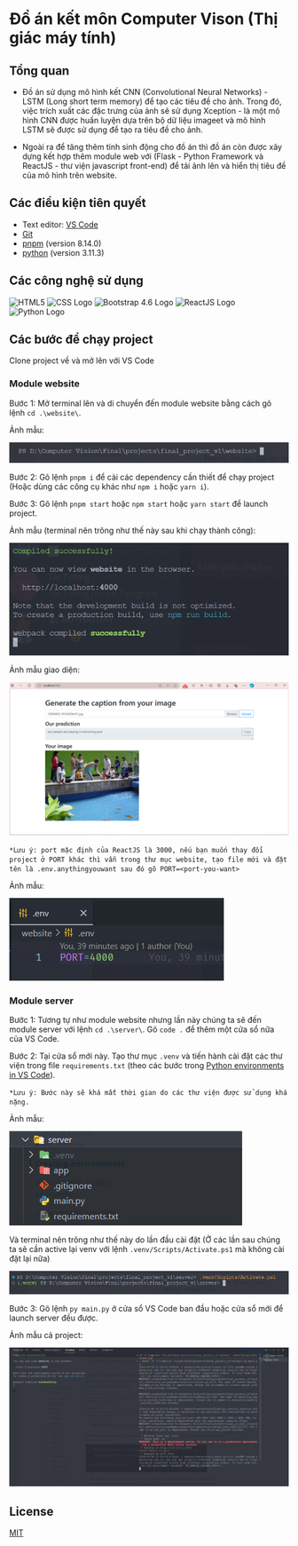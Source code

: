 # Đồ án kết môn Computer Vison (Thị giác máy tính)

## Tổng quan

- Đồ án sử dụng mô hình kết CNN (Convolutional Neural Networks) - LSTM (Long short term memory) để tạo các tiêu đề cho ảnh. Trong đó, việc trích xuất các đặc trưng của ảnh sẽ sử dụng Xception - là một mô hình CNN được huấn luyện dựa trên bộ dữ liệu imageet và mô hình LSTM sẽ được sử dụng để tạo ra tiêu đề cho ảnh.

- Ngoài ra để tăng thêm tính sinh động cho đồ án thì đồ án còn được xây dựng kết hợp thêm module web với (Flask - Python Framework và ReactJS - thư viện javascript front-end) để tải ảnh lên và hiển thị tiêu đề của mô hình trên website.

## Các điều kiện tiên quyết

- Text editor: [VS Code](https://www.google.com/url?sa=t&rct=j&q=&esrc=s&source=web&cd=&cad=rja&uact=8&ved=2ahUKEwii6J-yn7yDAxWe0KACHZeJCJoQFnoECBAQAQ&url=https%3A%2F%2Fcode.visualstudio.com%2Fdownload&usg=AOvVaw11fc5fOXYIyxQh75jYLjXg&opi=89978449)
- [Git](https://www.google.com/url?sa=t&rct=j&q=&esrc=s&source=web&cd=&cad=rja&uact=8&ved=2ahUKEwjCydKUn7yDAxVW-TgGHXH5ClAQFnoECAoQAQ&url=https%3A%2F%2Fgit-scm.com%2F&usg=AOvVaw1lFNWgbWf8FsbaoU4AOPBr&opi=89978449)
- [pnpm](https://pnpm.io/installation) (version 8.14.0)
- [python](https://www.python.org/downloads/) (version 3.11.3)

## Các công nghệ sử dụng

![HTML5](https://img.shields.io/badge/HTML5-%23E34F26.svg?&style=for-the-badge&logo=html5&logoColor=white)
![CSS Logo](https://img.shields.io/badge/css-1572b6?style=for-the-badge&logo=css3&logoColor=ffffff)
![Bootstrap 4.6 Logo](https://img.shields.io/badge/Bootstrap-%237952B3.svg?&style=for-the-badge&logo=bootstrap&logoColor=white)
![ReactJS Logo](https://img.shields.io/badge/React-%2361DAFB.svg?&style=for-the-badge&logo=react&logoColor=white)
![Python Logo](https://img.shields.io/badge/Python-%233776AB.svg?&style=for-the-badge&logo=python&logoColor=white)

## Các bước để chạy project

Clone project về và mở lên với VS Code

### Module website

Bước 1: Mở terminal lên và di chuyển đến module website bằng cách gõ lệnh `cd .\website\`.

Ảnh mẫu:

![Alt text](/resources/image.png)

Bước 2: Gõ lệnh `pnpm i` để cài các dependency cần thiết để chạy project (Hoặc dùng các công cụ khác như `npm i` hoặc `yarn i`).

Bước 3: Gõ lệnh `pnpm start` hoặc `npm start` hoặc `yarn start` để launch project.

Ảnh mẫu (terminal nên trông như thế này sau khi chạy thành công):

![Alt text](/resources/image-1.png)

Ảnh mẫu giao diện:

![Alt text](/resources/image-2.png)

`*Lưu ý: port mặc định của ReactJS là 3000, nếu bạn muốn thay đổi project ở PORT khác thì vẫn trong thư mục website, tạo file mới và đặt tên là .env.anythingyouwant sau đó gõ PORT=<port-you-want>`

Ảnh mẫu:

![Alt text](/resources/image-3.png)

### Module server

Bước 1: Tương tự như module website nhưng lần này chúng ta sẽ đến module server với lệnh `cd .\server\`. Gõ `code .` để thêm một cửa sổ nữa của VS Code.

Bước 2: Tại cửa sổ mới này. Tạo thư mục `.venv` và tiến hành cài đặt các thư viện trong file `requirements.txt` (theo các bước trong [Python environments in VS Code](https://code.visualstudio.com/docs/python/environments)).

`*Lưu ý: Bước này sẽ khá mất thời gian do các thư viện được sử dụng khá nặng.`

Ảnh mẫu:

![Alt text](/resources/image-4.png)

Và terminal nên trông như thế này do lần đầu cài đặt (Ở các lần sau chúng ta sẽ cần active lại venv với lệnh `.venv/Scripts/Activate.ps1` mà không cài đặt lại nữa)

![Alt text](/resources/image-5.png)

Bước 3: Gõ lệnh `py main.py` ở cửa sổ VS Code ban đầu hoặc cửa sổ mới để launch server đều được.

Ảnh mẫu cả project:

![Alt text](/resources/image-6.png)

## License

[MIT](https://github.com/mrcaidev/hooks/tree/master/LICENSE)
